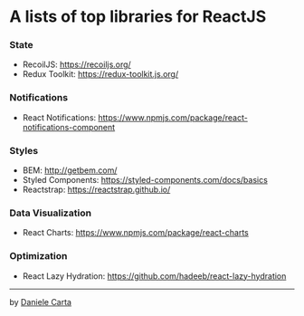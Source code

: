 <h1>A lists of top libraries for ReactJS</h1>

<h3>State</h3>

- RecoilJS: https://recoiljs.org/
- Redux Toolkit: https://redux-toolkit.js.org/

<h3>Notifications</h3>

- React Notifications: https://www.npmjs.com/package/react-notifications-component

<h3>Styles</h3>

- BEM: http://getbem.com/
- Styled Components: https://styled-components.com/docs/basics
- Reactstrap: https://reactstrap.github.io/

<h3>Data Visualization</h3>

- React Charts: https://www.npmjs.com/package/react-charts

<h3>Optimization</h3>

- React Lazy Hydration: https://github.com/hadeeb/react-lazy-hydration

<hr />

by <a href="https://www.linkedin.com/in/daniele-carta-lugano/?locale=it_IT">Daniele Carta</a>